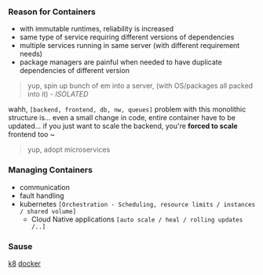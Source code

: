### Reason for Containers
- with immutable runtimes, reliability is increased 
- same type of service requiring different versions of dependencies
- multiple services running in same server (with different requirement needs)
- package managers are painful when needed to have duplicate dependencies of different version

> yup, spin up bunch of em into a server, (with OS/packages all packed into it) - *ISOLATED*

wahh, `[backend, frontend, db, nw, queues]` 
problem with this monolithic structure is... even a small change in code, entire container have to be updated... 
if you just want to scale the backend, you're **forced to scale** frontend too ~

> yup, adopt microservices
### Managing Containers
- communication
- fault handling
- kubernetes `[Orchestration - Scheduling, resource limits / instances / shared volume]`
	- Cloud Native applications `[auto scale / heal / rolling updates /..]`
### Sause
[k8](https://www.youtube.com/watch?v=KVBON1lA9N8)
[docker](https://www.youtube.com/watch?v=17Bl31rlnRM&list=PL9gnSGHSqcnoqBXdMwUTRod4Gi3eac2Ak&index=6)
